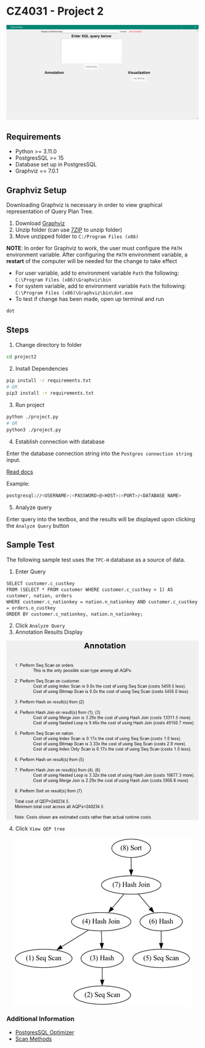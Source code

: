 # CZ4031 - Project 2

![Application Gui](./assets/application_gui.png)

## Requirements

- Python >= 3.11.0
- PostgresSQL >= 15
- Database set up in PostgresSQL
- Graphviz == 7.0.1

## Graphviz Setup

Downloading Graphviz is necessary in order to view graphical representation of Query Plan Tree.

1. Download [Graphviz](https://graphviz.org/download/)
2. Unzip folder (can use [7ZIP](https://www.7-zip.org/download.html) to unzip folder)
3. Move unzipped folder to `C:/Program Files (x86)`

**NOTE**: In order for Graphviz to work, the user must configure the `PATH` environment variable. After configuring the `PATH` environment variable, a **restart** of the computer will be needed for the change to take effect

- For user variable, add to environment variable `Path` the following: `C:\Program Files (x86)\Graphviz\bin`
- For system variable, add to environment variable `Path` the following: `C:\Program Files (x86)\Graphviz\bin\dot.exe`
- To test if change has been made, open up terminal and run

```bash
dot
```

## Steps

1. Change directory to folder

```bash
cd project2
```

2. Install Dependencies

```bash
pip install -r requirements.txt
# OR
pip3 install -r requirements.txt
```

3. Run project

```bash
python ./project.py
# OR
python3 ./project.py
```

4. Establish connection with database

Enter the database connection string into the `Postgres connection string` input.

[Read docs](https://www.postgresql.org/docs/current/libpq-connect.html#LIBPQ-CONNSTRING)

Example:

```bash
postgresql://<USERNAME>:<PASSWORD>@<HOST>:<PORT>/<DATABASE NAME>
```

5. Analyze query

Enter query into the textbox, and the results will be displayed upon clicking the `Analyze Query` button

## Sample Test

The following sample test uses the `TPC-H` database as a source of data.

1. Enter Query

```postgres
SELECT customer.c_custkey
FROM (SELECT * FROM customer WHERE customer.c_custkey > 1) AS customer, nation, orders
WHERE customer.c_nationkey = nation.n_nationkey AND customer.c_custkey = orders.o_custkey
ORDER BY customer.c_nationkey, nation.n_nationkey;
```

2. Click `Analyze Query`
3. Annotation Results Display

<img
    style="display: block;
           margin-left: auto;
           margin-right: auto;"
    src="./assets/sample_test_result.png"
    alt="Our logo">
</img>

4. Click `View QEP tree`

<img
    style="display: block;
           margin-left: auto;
           margin-right: auto;"
    src="./assets/sample_viz.png"
    alt="Our logo">
</img>

### Additional Information

- [PostgresSQL Optimizer](https://www.postgresql.org/docs/current/planner-optimizer.html)
- [Scan Methods](https://severalnines.com/blog/overview-various-scan-methods-postgresql/)
